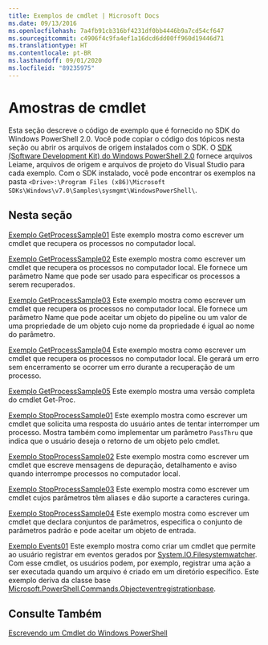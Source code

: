 ```yaml
---
title: Exemplos de cmdlet | Microsoft Docs
ms.date: 09/13/2016
ms.openlocfilehash: 7a4fb91cb316bf4231df0bb4446b9a7cd54cf647
ms.sourcegitcommit: c4906f4c9fa4ef1a16dcd6dd00ff960d19446d71
ms.translationtype: HT
ms.contentlocale: pt-BR
ms.lasthandoff: 09/01/2020
ms.locfileid: "89235975"
---
```

# <a name="cmdlet-samples"></a>Amostras de cmdlet

Esta seção descreve o código de exemplo que é fornecido no SDK do Windows PowerShell 2.0. Você pode copiar o código dos tópicos nesta seção ou abrir os arquivos de origem instalados com o SDK. O [SDK (Software Development Kit) do Windows PowerShell 2.0](https://www.microsoft.com/download/details.aspx?id=2560) fornece arquivos Leiame, arquivos de origem e arquivos de projeto do Visual Studio para cada exemplo. Com o SDK instalado, você pode encontrar os exemplos na pasta `<Drive>:\Program Files (x86)\Microsoft SDKs\Windows\v7.0\Samples\sysmgmt\WindowsPowerShell\`.

## <a name="in-this-section"></a>Nesta seção

[Exemplo GetProcessSample01](./getprocesssample01-sample.md) Este exemplo mostra como escrever um cmdlet que recupera os processos no computador local.

[Exemplo GetProcessSample02](./getprocesssample02-sample.md) Este exemplo mostra como escrever um cmdlet que recupera os processos no computador local. Ele fornece um parâmetro Name que pode ser usado para especificar os processos a serem recuperados.

[Exemplo GetProcessSample03](./getprocesssample03-sample.md) Este exemplo mostra como escrever um cmdlet que recupera os processos no computador local. Ele fornece um parâmetro Name que pode aceitar um objeto do pipeline ou um valor de uma propriedade de um objeto cujo nome da propriedade é igual ao nome do parâmetro.

[Exemplo GetProcessSample04](./getprocesssample04-sample.md) Este exemplo mostra como escrever um cmdlet que recupera os processos no computador local. Ele gerará um erro sem encerramento se ocorrer um erro durante a recuperação de um processo.

[Exemplo GetProcessSample05](./getprocesssample05-sample.md) Este exemplo mostra uma versão completa do cmdlet Get-Proc.

[Exemplo StopProcessSample01](./stopprocesssample01-sample.md) Este exemplo mostra como escrever um cmdlet que solicita uma resposta do usuário antes de tentar interromper um processo. Mostra também como implementar um parâmetro `PassThru` que indica que o usuário deseja o retorno de um objeto pelo cmdlet.

[Exemplo StopProcessSample02](./stopprocesssample02-sample.md) Este exemplo mostra como escrever um cmdlet que escreve mensagens de depuração, detalhamento e aviso quando interrompe processos no computador local.

[Exemplo StopProcessSample03](./stopprocesssample03-sample.md) Este exemplo mostra como escrever um cmdlet cujos parâmetros têm aliases e dão suporte a caracteres curinga.

[Exemplo StopProcessSample04](./stopprocesssample04-sample.md) Este exemplo mostra como escrever um cmdlet que declara conjuntos de parâmetros, especifica o conjunto de parâmetros padrão e pode aceitar um objeto de entrada.

[Exemplo Events01](./events01-sample.md) Este exemplo mostra como criar um cmdlet que permite ao usuário registrar em eventos gerados por [System.IO.Filesystemwatcher](/dotnet/api/System.IO.FileSystemWatcher). Com esse cmdlet, os usuários podem, por exemplo, registrar uma ação a ser executada quando um arquivo é criado em um diretório específico. Este exemplo deriva da classe base [Microsoft.PowerShell.Commands.Objecteventregistrationbase](/dotnet/api/Microsoft.PowerShell.Commands.ObjectEventRegistrationBase).

## <a name="see-also"></a>Consulte Também

[Escrevendo um Cmdlet do Windows PowerShell](./writing-a-windows-powershell-cmdlet.md)
